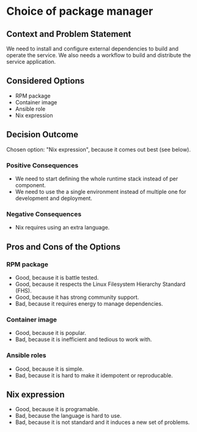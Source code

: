 # Choice of package manager

## Context and Problem Statement

We need to install and configure external dependencies to build and operate the service.
We also needs a workflow to build and distribute the service application.

## Considered Options

- RPM package
- Container image
- Ansible role
- Nix expression

## Decision Outcome

Chosen option: "Nix expression", because it comes out best (see below).

### Positive Consequences

- We need to start defining the whole runtime stack instead of per component.
- We need to use the a single environment instead of multiple one for development and deployment.

### Negative Consequences

- Nix requires using an extra language.

## Pros and Cons of the Options

### RPM package

- Good, because it is battle tested.
- Good, because it respects the Linux Filesystem Hierarchy Standard (FHS).
- Good, because it has strong community support.
- Bad, because it requires energy to manage dependencies.

### Container image

- Good, because it is popular.
- Bad, because it is inefficient and tedious to work with.

### Ansible roles

- Good, because it is simple.
- Bad, because it is hard to make it idempotent or reproducable.

## Nix expression

- Good, because it is programable.
- Bad, because the language is hard to use.
- Bad, because it is not standard and it induces a new set of problems.
